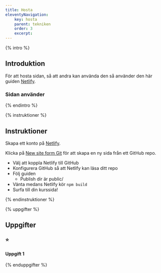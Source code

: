 ```yaml
---
title: Hosta
eleventyNavigation:
    key: hosta
    parent: tekniken
    order: 3
    excerpt: 
---
```

{% intro %}

## Introduktion

För att hosta sidan, så att andra kan använda den så använder den här guiden
[Netlify](https://www.netlify.com/).

### Sidan använder

{% endintro %}

{% instruktioner %}

## Instruktioner

Skapa ett konto på [Netlify](https://www.netlify.com/).

Klicka på [New site form Git](https://app.netlify.com/start) för att skapa en ny sida 
från ett GitHub repo.
 - Välj att koppla Netlify till GitHub
 - Konfigurera GitHub så att Netlify kan läsa ditt repo
 - Följ guiden
    - Publish dir är public/
 - Vänta medans Netlify kör ```npm build```
 - Surfa till din kurssida!

{% endinstruktioner %}

{% uppgifter %}

## Uppgifter
### ⭐
#### Uppgift 1



{% enduppgifter %}